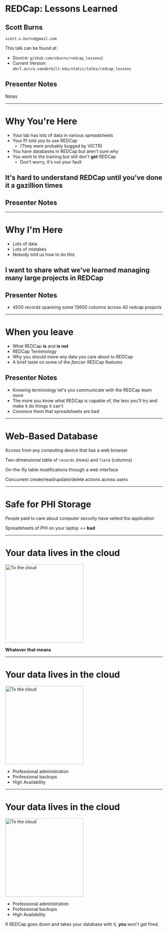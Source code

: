 # REDCap: Lessons Learned

## Scott Burns

`scott.s.burns@gmail.com`

This talk can be found at:

- Source: `github.com/sburns/redcap_lessons`)
- Current Version: `ebrl.accre.vanderbilt.edu/static/talks/redcap_lessons`

## Presenter Notes

Notes

---

# Why You're Here

- Your lab has lots of data in various spreadsheets
- Your PI told you to use REDCap
    - (They were probably bugged by VICTR)
- You have databases in REDCap but aren't sure why
- You went to the training but still don't **get** REDCap
    - Don't worry, it's not your fault


## It's hard to **understand** REDCap until you've done it a gazillion times

## Presenter Notes

---

# Why I'm Here

- Lots of data
- Lots of mistakes
- Nobody told us how to do this

## I want to share what we've learned managing many large projects in REDCap

## Presenter Notes

- 4500 records spanning some 13600 columns across 40 redcap projects

---

# When you leave

- What REDCap **is** and **is not**
- REDCap Terminology
- Why you should move any data you care about to REDCap
- A brief taste on some of the *fancier* REDCap features

## Presenter Notes

- Knowing terminology let's you communicate with the REDCap team more
- The more you know what REDCap is capable of, the less you'll try and make it do things it can't
- Convince them that spreadsheets are bad

---

# Web-Based Database

Access from any computing device that has a web browser

Two-dimensional table of `records` (rows) and `field` (columns)

On-the-fly table modifications through a web interface

Concurrent create/read/update/delete actions across users

---

# Safe for PHI Storage

People paid to care about computer security have vetted the application

Spreadsheets of PHI on your laptop == **bad**

---

# Your data lives in the cloud

<img alt="To the cloud" src="http://rack.0.mshcdn.com/media/ZgkyMDEyLzEyLzA0L2YzL2FwcGxlaGFsdHNpLmFZZC5qcGcKcAl0aHVtYgk5NTB4NTM0IwplCWpwZw/7175c0b6/fd5/apple-halts-icloud-push-email-in-germany-due-to-motorola-lawsuit-ffdfcd1232.jpg" height="250">

**Whatever that means**

---

# Your data lives in the cloud

<img alt="To the cloud" src="http://rack.0.mshcdn.com/media/ZgkyMDEyLzEyLzA0L2YzL2FwcGxlaGFsdHNpLmFZZC5qcGcKcAl0aHVtYgk5NTB4NTM0IwplCWpwZw/7175c0b6/fd5/apple-halts-icloud-push-email-in-germany-due-to-motorola-lawsuit-ffdfcd1232.jpg" height="250">

- Professional administration
- Professional backups
- High Availability

---

# Your data lives in the cloud

<img alt="To the cloud" src="http://rack.0.mshcdn.com/media/ZgkyMDEyLzEyLzA0L2YzL2FwcGxlaGFsdHNpLmFZZC5qcGcKcAl0aHVtYgk5NTB4NTM0IwplCWpwZw/7175c0b6/fd5/apple-halts-icloud-push-email-in-germany-due-to-motorola-lawsuit-ffdfcd1232.jpg" height="250">

- Professional administration
- Professional backups
- High Availability

If REDCap goes down and takes your database with it, **you** won't get fired.

